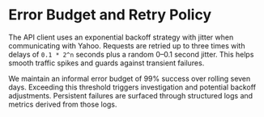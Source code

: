 # Error Budget and Retry Policy

The API client uses an exponential backoff strategy with jitter when
communicating with Yahoo. Requests are retried up to three times with
delays of `0.1 * 2^n` seconds plus a random 0–0.1 second jitter. This
helps smooth traffic spikes and guards against transient failures.

We maintain an informal error budget of 99% success over rolling seven days.
Exceeding this threshold triggers investigation and potential backoff
adjustments. Persistent failures are surfaced through structured logs and
metrics derived from those logs.

